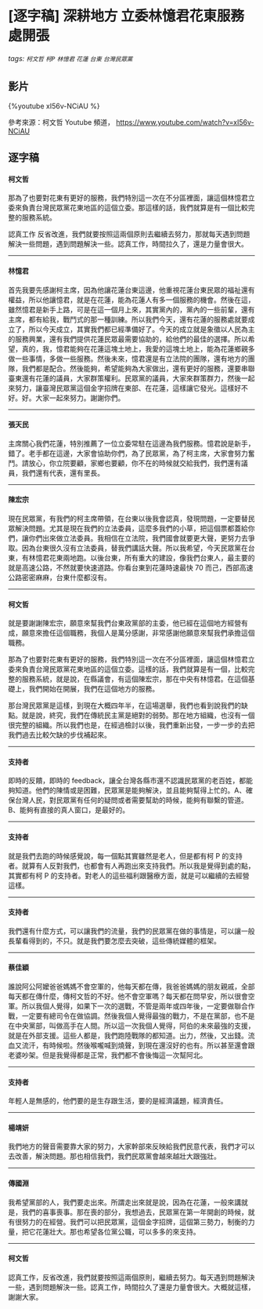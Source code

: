 # [逐字稿] 深耕地方 立委林憶君花東服務處開張

###### tags: `柯文哲` `柯P` `林憶君` `花蓮` `台東`  `台灣民眾黨`

## 影片

{%youtube xI56v-NCiAU %}

參考來源：柯文哲 Youtube 頻道， https://www.youtube.com/watch?v=xI56v-NCiAU

## 逐字稿

#### 柯文哲

那為了也要對花東有更好的服務，我們特別這一次在不分區裡面，讓這個林憶君立委來負責台灣民眾黨花東地區的這個立委。那這樣的話，我們就算是有一個比較完整的服務系統。

認真工作 反省改進，我們就要按照這兩個原則去繼續去努力，那就每天遇到問題解決一些問題，遇到問題解決一些。認真工作，時間拉久了，還是力量會很大。

---

#### 林憶君

首先我要先感謝柯主席，因為他讓花蓮台東這邊，他重視花蓮台東民眾的福祉還有權益，所以他讓憶君，就是在花蓮，能為花蓮人有多一個服務的機會。然後在這，雖然憶君是新手上路，可是在這一個月上來，其實黨內的，黨內的一些前輩，還有主席，都有給我，戰鬥式的那一種訓練。所以我們今天，還有花蓮的服務處就要成立了，所以今天成立，其實我們都已經準備好了。今天的成立就是象徵以人民為主的服務興業，還有我們提供花蓮民眾最需要協助的，給他們的最佳的選擇。所以希望，真的，我，憶君能夠在花蓮這塊土地上，我愛的這塊土地上，能為花蓮鄉親多做一些事情，多做一些服務。然後未來，憶君還是有立法院的團隊，還有地方的團隊，我們都是配合。然後能夠，希望能夠為大家做出，還有更好的服務，還要串聯臺東還有花蓮的議員，大家群策權利。民眾黨的議員，大家來群策群力，然後一起來努力，讓臺灣民眾黨這個金字招牌在東部、在花蓮，這樣讓它發光。這樣好不好。好。大家一起來努力。謝謝你們。

---

#### 張天民

主席關心我們花蓮，特別推薦了一位立委常駐在這邊為我們服務。憶君說是新手，錯了。老手都在這邊，大家會協助你們，為了民眾黨，為了柯主席，大家會努力奮鬥。請放心，你立院要顧，家鄉也要顧，你不在的時候就交給我們，我們還有議員，我們還有代表，還有里長。

---

#### 陳宏宗

現在民眾黨，有我們的柯主席帶領，在台東以後我會認真，發現問題，一定要替民眾解決問題。尤其是現在我們的立法委員，這麼多我們的小草，把這個票都蓋給你們，讓你們出來做立法委員。我相信在立法院，我們國會就要更大聲，更努力去爭取。因為台東很久沒有立法委員，替我們講話大聲。所以我希望，今天民眾黨在台東，有林憶君花東兩地跑。以後台東，所有重大的建設，像我們台東人，最主要的就是高速公路，不然就要快速道路。你看台東到花蓮時速最快 70 而己，西部高速公路密密麻麻，台東什麼都沒有。

---

#### 柯文哲

就是要謝謝陳宏宗，願意來幫我們台東政黨部的主委，他已經在這個地方經營有成，願意來擔任這個職務，我個人是萬分感謝，非常感謝他願意來幫我們承擔這個職務。

那為了也要對花東有更好的服務，我們特別這一次在不分區裡面，讓這個林憶君立委來負責台灣民眾黨花東地區的這個立委。這樣的話，我們就算是有一個，比較完整的服務系統，就是說，在縣議會，有這個陳宏宗，那在中央有林憶君。在這個基礎上，我們開始在開展，我們在這個地方的服務。

那台灣民眾黨是這樣，到現在大概四年半，在這場選舉，我們也看到說我們的缺點。就是說，終究，我們在傳統民主黨是絕對的弱勢。那在地方組織，也沒有一個很完整的組織。所以我們也是，在經過檢討以後，我們重新出發，一步一步的去把我們過去比較欠缺的步伐補起來。

---

#### 支持者

即時的反饋，即時的 feedback，讓全台灣各縣市還不認識民眾黨的老百姓，都能夠知道。他們的陳情或是困難，民眾黨是能夠解決，並且能夠幫得上忙的。A、確保台灣人民，對民眾黨有任何的疑問或者需要幫助的時候，能夠有聯繫的管道。B、能夠有直接的真人窗口，是最好的。

---

#### 支持者

就是我們去跑的時候感覺說，每一個點其實雖然是老人，但是都有柯 P 的支持者。就算有人反對我們，也都會有人再跑出來支持我們。所以我是覺得到處的點，其實都有柯 P 的支持者。對老人的這些福利跟醫療方面，就是可以繼續的去經營這樣。

---

#### 支持者

我們還有什麼方式，可以讓我們的流量，我們的民眾黨在做的事情是，可以讓一般長輩看得到的，不只。就是我們要怎麼去突破，這些傳統媒體的框架。

---

#### 蔡佳穎

誰說阿公阿嬤爸爸媽媽不會空軍的，他每天都在傳，我爸爸媽媽的朋友親戚，全部每天都在傳什麼，傳柯文哲的不好。他不會空軍嗎？每天都在問早安，所以很會空軍。所以我個人覺得，如果下一次的選戰，不管是兩年或四年後，一定要做聯合作戰，一定要有總司令在做協調。然後我個人覺得最強的戰力，不是在黨部，也不是在中央黨部，叫做高手在人間。所以這一次我個人覺得，阿伯的未來最強的支援，就是在外部支援。這些人都是，我們跑陸戰隊的都知道。出力，然後，又出錢。流血又流汗，有時候啦。然後喉嚨喊到燒聲，到現在還沒好的也有。所以甚至還會跟老婆吵架。但是我覺得都是正常，我們都不會後悔這一次幫阿北。

---

#### 支持者

年輕人是無感的，他們要的是生存跟生活，要的是經濟議題，經濟責任。

---

#### 楊靖妍

我們地方的聲音需要靠大家的努力，大家幹部來反映給我們民意代表，我們才可以去改善，解決問題。那也相信我們，我們民眾黨會越來越壯大跟強壯。

---

#### 傳國淵

我希望黨部的人，我們要走出來。所謂走出來就是說，因為在花蓮，一般來講就是，我們的喜事喪事。那在喪的部分，我想過去，民眾黨在第一年開創的時候，就有很努力的在經營。我們可以把民眾黨，這個金字招牌，這個第三勢力，制衡的力量，把它花蓮壯大。那也希望各位黨公職，可以多多的來支持。

---

#### 柯文哲

認真工作，反省改進，我們就要按照這兩個原則，繼續去努力。每天遇到問題解決一些，遇到問題解決一些。認真工作，時間拉久了還是力量會很大。大概就這樣，謝謝大家。
